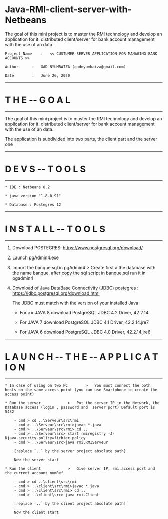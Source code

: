 # Java-RMI-client-server-with-Netbeans
The goal of this mini project is to master the RMI technology and develop an application for it. distributed client/server for bank account management with the use of an data.


	Project Name	:	<< CUSTUMER-SERVER APPLICATION FOR MANAGING BANK ACCOUNTS >>

	Author		:	GAD NYUMBAIZA (gadnyumbaiza@gmail.com)

	Date		:	June 26, 2020

------------------------------------------------------------------------------------------------
# T H E --  G O A L
------------------------------------------------------------------------------------------------


The goal of this mini project is to master the RMI technology and develop an application for it.
distributed client/server for bank account management with the use of an
data.

The application is subdivided into two parts, the client part and the server one


------------------------------------------------------------------------------------------------
# D E V S  -- T  O O L S
------------------------------------------------------------------------------------------------



	* IDE : Netbeans 8.2

	* java version "1.8.0_91"

	* Database : Postegres 12



------------------------------------------------------------------------------------------------
# I N S T A L L --  T O O L S
------------------------------------------------------------------------------------------------


1. Download POSTEGRES: https://www.postgresql.org/download/

2. Launch pgAdmin4.exe

3. Import the banque.sql in pgAdmin4 > Create first a the database with the name banque. after copy the sql script in banque.sql run it in pgadmin4

4. Download of Java DataBase Connectivity (JDBC) postegres : https://jdbc.postgresql.org/download.html

   The JDBC must match with the version of your installed Java
    
	* For >= JAVA 8 download PostgreSQL JDBC 4.2 Driver, 42.2.14

	* For JAVA 7 download PostgreSQL JDBC 4.1 Driver, 42.2.14.jre7

	* For JAVA 6 download  PostgreSQL JDBC 4.0 Driver, 42.2.14.jre6


------------------------------------------------------------------------------------------------
# L A U N C H  -- T H E  -- A P P L I C A T I O N 
------------------------------------------------------------------------------------------------

	* In case of using on two PC 		> 	You must connect the both hosts on the same access point (you can use Smartphone to create the access point)

	* Run the server 			>	Put the server IP in the Network, the Database access (login , password and  server port) Default port is 5432
		
		- cmd > cd ..\Serveur\src\rmi
		- cmd > ..\Serveur\src\rmi>javac *.java
		- cmd > ..\Serveur\src\rmi> cd ..
		- cmd > ..\Serveur\src> start rmiregistry -J-Djava.security.policy=fichier.policy
		- cmd > ..\Serveur\src>java rmi.RMIServeur
		
		[replace `..` by the server project absolute path]

		Now the server start

	* Run the client			>	Give server IP, rmi access port and the current account numRef 

		- cmd > cd ..\client\src\rmi
		- cmd > ..\client\src\rmi>javac *.java
		- cmd > ..\client\src\rmi> cd ..
		- cmd > ..\client\src> java rmi.Client 
		
		[replace `..` by the client project absolute path]

		Now the client start